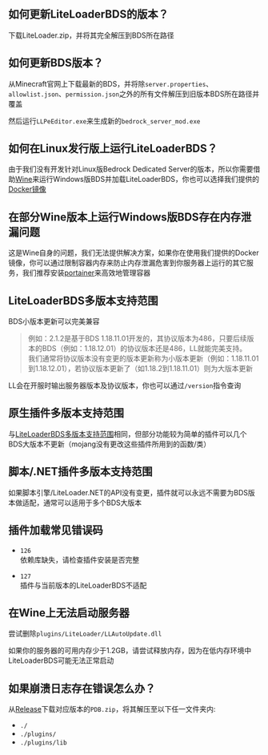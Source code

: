 ## 如何更新LiteLoaderBDS的版本？
下载LiteLoader.zip，并将其完全解压到BDS所在路径

## 如何更新BDS版本？
从Minecraft官网上下载最新的BDS，并将除`server.properties`、`allowlist.json`、`permission.json`之外的所有文件解压到旧版本BDS所在路径并覆盖

然后运行`LLPeEditor.exe`来生成新的`bedrock_server_mod.exe`

## 如何在Linux发行版上运行LiteLoaderBDS？
由于我们没有开发针对Linux版Bedrock Dedicated Server的版本，所以你需要借助[Wine](https://www.winehq.org/)来运行Windows版BDS并加载LiteLoaderBDS，你也可以选择我们提供的[Docker镜像](https://github.com/LiteLDev/LiteLoaderBDS#for-linux)

## 在部分Wine版本上运行Windows版BDS存在内存泄漏问题
这是Wine自身的问题，我们无法提供解决方案，如果你在使用我们提供的Docker镜像，你可以通过限制容器内存来防止内存泄漏危害到你服务器上运行的其它服务，我们推荐安装[portainer](https://docs.portainer.io/)来高效地管理容器

## LiteLoaderBDS多版本支持范围
BDS小版本更新可以完美兼容
> 例如：2.1.2是基于BDS 1.18.11.01开发的，其协议版本为486，只要后续版本的BDS（例如：1.18.12.01）的协议版本还是486，LL就能完美支持。  
我们通常将协议版本没有变更的版本更新称为小版本更新（例如：1.18.11.01到1.18.12.01），若协议版本更新了（如1.18.2到1.18.11.01）则为大版本更新

LL会在开服时输出服务器版本及协议版本，你也可以通过`/version`指令查询

## 原生插件多版本支持范围
与[LiteLoaderBDS多版本支持范围](#LiteLoaderBDS多版本支持范围)相同，但部分功能较为简单的插件可以几个BDS大版本不更新（mojang没有更改这些插件所用到的函数/类）

## 脚本/.NET插件多版本支持范围
如果脚本引擎/LiteLoader.NET的API没有变更，插件就可以永远不需要为BDS版本做适配，通常可以适用于多个BDS大版本

## 插件加载常见错误码
- `126`  
依赖库缺失，请检查插件安装是否完整

- `127`  
插件与当前版本的LiteLoaderBDS不适配

## 在Wine上无法启动服务器
尝试删除`plugins/LiteLoader/LLAutoUpdate.dll`

如果你的服务器的可用内存少于1.2GB，请尝试释放内存，因为在低内存环境中LiteLoaderBDS可能无法正常启动

## 如果崩溃日志存在错误怎么办？
从[Release](https://github.com/LiteLDev/LiteLoaderBDS/releases)下载对应版本的`PDB.zip`，将其解压至以下任一文件夹内:
- `./`
- `./plugins/`
- `./plugins/lib`